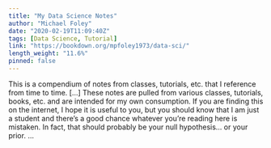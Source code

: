 ```yaml
---
title: "My Data Science Notes"
author: "Michael Foley"
date: "2020-02-19T11:09:40Z"
tags: [Data Science, Tutorial]
link: "https://bookdown.org/mpfoley1973/data-sci/"
length_weight: "11.6%"
pinned: false
---
```


This is a compendium of notes from classes, tutorials, etc. that I reference from time to time. [...] These notes are pulled from various classes, tutorials, books, etc. and are intended for my own consumption. If you are finding this on the internet, I hope it is useful to you, but you should know that I am just a student and there’s a good chance whatever you’re reading here is mistaken. In fact, that should probably be your null hypothesis… or your prior. ...
